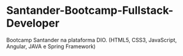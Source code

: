 # Santander-Bootcamp-Fullstack-Developer
Bootcamp Santander na plataforma DIO. (HTML5, CSS3, JavaScript, Angular, JAVA e Spring Framework)
